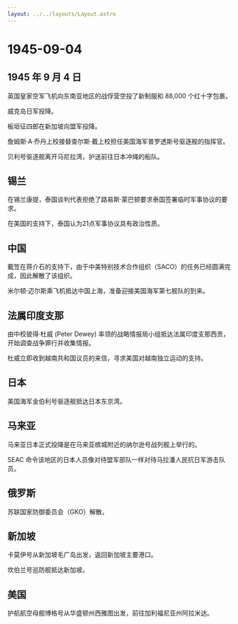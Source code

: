 ```yaml
---
layout: ../../layouts/Layout.astro
---
```


# 1945-09-04

## 1945 年 9 月 4 日

英国皇家空军飞机向东南亚地区的战俘营空投了新制服和 88,000 个红十字包裹。

威克岛日军投降。

板垣征四郎在新加坡向盟军投降。

詹姆斯·A·乔丹上校接替查尔斯·戴上校担任美国海军普罗透斯号驱逐舰的指挥官。

贝利号驱逐舰离开马尼拉湾，护送前往日本冲绳的船队。

## 锡兰

在锡兰康提，泰国谈判代表拒绝了路易斯·蒙巴顿要求泰国签署临时军事协议的要求。

在美国的支持下，泰国认为21点军事协议具有政治性质。

## 中国

戴笠在蒋介石的支持下，由于中美特别技术合作组织（SACO）的任务已经圆满完成，因此解散了该组织。

米尔顿·迈尔斯乘飞机抵达中国上海，准备迎接美国海军第七舰队的到来。

## 法属印度支那

由中校彼得·杜威 (Peter Dewey)
率领的战略情报局小组抵达法属印度支那西贡，开始调查战争罪行并收集情报。

杜威立即收到越南共和国议员的来信，寻求美国对越南独立运动的支持。

## 日本

美国海军金伯利号驱逐舰抵达日本东京湾。

## 马来亚

马来亚日本正式投降是在马来亚槟城附近的纳尔逊号战列舰上举行的。

SEAC
命令该地区的日本人员像对待盟军部队一样对待马拉潘人民抗日军游击队员。

## 俄罗斯

苏联国家防御委员会（GKO）解散。

## 新加坡

卡莫伊号从新加坡毛广岛出发，返回新加坡主要港口。

坎伯兰号巡防舰抵达新加坡。

## 美国

护航航空母舰博格号从华盛顿州西雅图出发，前往加利福尼亚州阿拉米达。